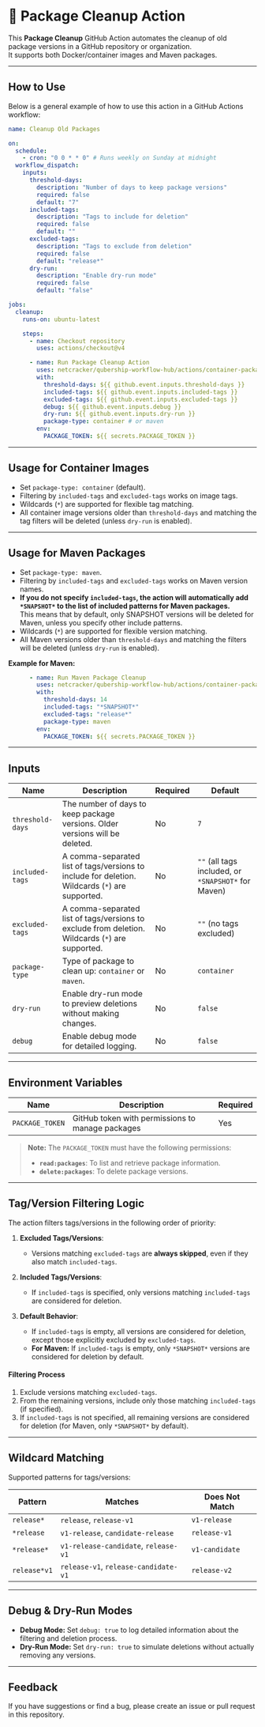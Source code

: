 # 🚀 Package Cleanup Action

This **Package Cleanup** GitHub Action automates the cleanup of old package versions in a GitHub repository or organization.  
It supports both Docker/container images and Maven packages.

---

## How to Use

Below is a general example of how to use this action in a GitHub Actions workflow:

```yaml
name: Cleanup Old Packages

on:
  schedule:
    - cron: "0 0 * * 0" # Runs weekly on Sunday at midnight
  workflow_dispatch:
    inputs:
      threshold-days:
        description: "Number of days to keep package versions"
        required: false
        default: "7"
      included-tags:
        description: "Tags to include for deletion"
        required: false
        default: ""
      excluded-tags:
        description: "Tags to exclude from deletion"
        required: false
        default: "release*"
      dry-run:
        description: "Enable dry-run mode"
        required: false
        default: "false"

jobs:
  cleanup:
    runs-on: ubuntu-latest

    steps:
      - name: Checkout repository
        uses: actions/checkout@v4

      - name: Run Package Cleanup Action
        uses: netcracker/qubership-workflow-hub/actions/container-package-cleanup@main
        with:
          threshold-days: ${{ github.event.inputs.threshold-days }}
          included-tags: ${{ github.event.inputs.included-tags }}
          excluded-tags: ${{ github.event.inputs.excluded-tags }}
          debug: ${{ github.event.inputs.debug }}
          dry-run: ${{ github.event.inputs.dry-run }}
          package-type: container # or maven
        env:
          PACKAGE_TOKEN: ${{ secrets.PACKAGE_TOKEN }}
```

---

## Usage for Container Images

- Set `package-type: container` (default).
- Filtering by `included-tags` and `excluded-tags` works on image tags.
- Wildcards (`*`) are supported for flexible tag matching.
- All container image versions older than `threshold-days` and matching the tag filters will be deleted (unless `dry-run` is enabled).

---

## Usage for Maven Packages

- Set `package-type: maven`.
- Filtering by `included-tags` and `excluded-tags` works on Maven version names.
- **If you do not specify `included-tags`, the action will automatically add `*SNAPSHOT*` to the list of included patterns for Maven packages.**  
  This means that by default, only SNAPSHOT versions will be deleted for Maven, unless you specify other include patterns.
- Wildcards (`*`) are supported for flexible version matching.
- All Maven versions older than `threshold-days` and matching the filters will be deleted (unless `dry-run` is enabled).

**Example for Maven:**
```yaml
      - name: Run Maven Package Cleanup
        uses: netcracker/qubership-workflow-hub/actions/container-package-cleanup@main
        with:
          threshold-days: 14
          included-tags: "*SNAPSHOT*"
          excluded-tags: "release*"
          package-type: maven
        env:
          PACKAGE_TOKEN: ${{ secrets.PACKAGE_TOKEN }}
```

---

## Inputs

| Name               | Description                                                                 | Required | Default                     |
| ------------------ | --------------------------------------------------------------------------- | -------- | --------------------------- |
| `threshold-days`   | The number of days to keep package versions. Older versions will be deleted. | No       | `7`                         |
| `included-tags`    | A comma-separated list of tags/versions to include for deletion. Wildcards (`*`) are supported. | No       | `""` (all tags included, or `*SNAPSHOT*` for Maven) |
| `excluded-tags`    | A comma-separated list of tags/versions to exclude from deletion. Wildcards (`*`) are supported.| No       | `""` (no tags excluded)      |
| `package-type`     | Type of package to clean up: `container` or `maven`.                        | No       | `container`                  |
| `dry-run`          | Enable dry-run mode to preview deletions without making changes.            | No       | `false`                     |
| `debug`            | Enable debug mode for detailed logging.                                     | No       | `false`                     |

---

## Environment Variables

| Name            | Description                                      | Required |
| --------------- | ------------------------------------------------ | -------- |
| `PACKAGE_TOKEN` | GitHub token with permissions to manage packages | Yes      |

> **Note:** The `PACKAGE_TOKEN` must have the following permissions:
> - **`read:packages`**: To list and retrieve package information.
> - **`delete:packages`**: To delete package versions.

---

## Tag/Version Filtering Logic

The action filters tags/versions in the following order of priority:

1. **Excluded Tags/Versions**:
   - Versions matching `excluded-tags` are **always skipped**, even if they also match `included-tags`.

2. **Included Tags/Versions**:
   - If `included-tags` is specified, only versions matching `included-tags` are considered for deletion.

3. **Default Behavior**:
   - If `included-tags` is empty, all versions are considered for deletion, except those explicitly excluded by `excluded-tags`.
   - **For Maven:** If `included-tags` is empty, only `*SNAPSHOT*` versions are considered for deletion by default.

#### Filtering Process

1. Exclude versions matching `excluded-tags`.
2. From the remaining versions, include only those matching `included-tags` (if specified).
3. If `included-tags` is not specified, all remaining versions are considered for deletion (for Maven, only `*SNAPSHOT*` by default).

---

## Wildcard Matching

Supported patterns for tags/versions:

| Pattern       | Matches                          | Does Not Match       |
|---------------|----------------------------------|----------------------|
| `release*`    | `release`, `release-v1`          | `v1-release`         |
| `*release`    | `v1-release`, `candidate-release`| `release-v1`         |
| `*release*`   | `v1-release-candidate`, `release-v1` | `v1-candidate`    |
| `release*v1`  | `release-v1`, `release-candidate-v1` | `release-v2`     |

---

## Debug & Dry-Run Modes

- **Debug Mode:** Set `debug: true` to log detailed information about the filtering and deletion process.
- **Dry-Run Mode:** Set `dry-run: true` to simulate deletions without actually removing any versions.

---

## Feedback

If you have suggestions or find a bug, please create an issue or pull request in this repository.